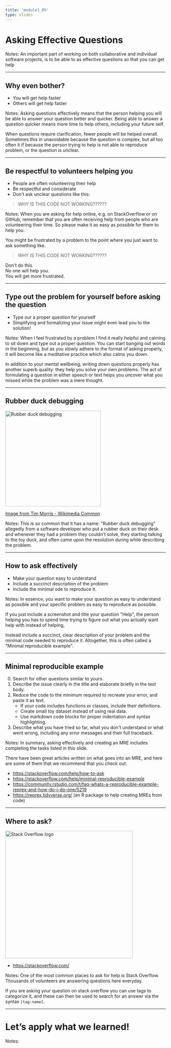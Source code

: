 ```yaml
---
title: 'module1_05'
type: slides
---
```


# Asking Effective Questions

Notes:
An important part of working on
both collaborative and individual software projects,
is to be able to as effective questions
so that you can get help 

---

## Why even bother?

- You will get help faster
- Others will get help faster

Notes:
Asking questions effectively means that the person helping you
will be able to answer your question better and quicker.
Being able to answer a question quicker means more time to help others,
including your future self.

When questions require clarification,
fewer people will be helped overall.
Sometimes this in unavoidable because the question is complex,
but all too often it if because the person trying to help
is not able to reproduce problem,
or the question is unclear.

---

## Be respectful to volunteers helping you

- People are often volunteering their help
- Be respectful and considerate
- Don't ask unclear questions like this:

> WHY IS THIS CODE NOT WORKING??????

Notes:
When you are asking for help online,
e.g. on StackOverflow or on GitHub,
remember that you are often receiving help from people
who are volunteering their time.
So please make it as easy as possible for them to help you.

You might be frustrated by a problem
to the point where you just want to ask something like.

> WHY IS THIS CODE NOT WORKING??????

Don't do this.  
No one will help you.  
You will get more frustrated.  

---

## Type out the problem for yourself before asking the question

- Type our a proper question for yourself
- Simplifying and formalizing your issue might even lead you to the solution!

Notes:
When I feel frustrated by a problem
I find it really helpful and calming to sit down
and type out a proper question.
You can start banging out words in the beginning,
but as you slowly adhere to the format of asking properly,
it will become like a meditative practice
which also calms you down.

In addition to your mental wellbeing,
writing down questions properly has another superb quality:
they help you solve your own problems.
The act of formulating a question in either speech or text
helps you uncover what you missed while the problem was a mere thought.

---

## Rubber duck debugging

<img src="https://upload.wikimedia.org/wikipedia/commons/d/d5/Rubber_duck_assisting_with_debugging.jpg" alt="Rubber duck debugging" width="300px"></img>

[Image from Tim Morris - Wikimedia Common](https://commons.wikimedia.org/wiki/File:Rubber_duck_assisting_with_debugging.jpg)

Notes:
This is so common that it has a name:
"Rubber duck debugging"
allegedly from a software developer who put a rubber duck on their desk
and whenever they had a problem they couldn't solve,
they starting talking to the toy duck,
and often came upon the resolution during while describing the problem.

---

## How to ask effectively

- Make your question easy to understand
- Include a succinct description of the problem
- Include the minimal ode to reproduce it.

<!--TODO Include screenshot of good and bad example? -->

Notes:
In essence,
you want to make your question as easy to understand as possible
and your specific problem as easy to reproduce as possible.

If you just include a screenshot and title your question "Help",
the person helping you has to spend time trying to figure out
what you actually want help with instead of helping,

Instead include a succinct, clear
description of your problem
and the minimal code needed to reproduce it.
Altogether,
this is often called a "Minimal reproducible example".

---

## Minimal reproducible example

0. Search for other questions similar to yours.
1. Describe the issue clearly in the title and elaborate briefly in the text body.
2. Reduce the code to the minimum required to recreate your error, and paste it as text.
    - If your code includes functions or classes, include their definitions.
    - Create small toy dataset instead of using real data.
    - Use markdown code blocks for proper indentation and syntax highlighting.
3. Describe what you have tried so far,
   what you don't understand or what went wrong,
   including any error messages and their full traceback.

Notes:
In summary,
asking effectively
and creating an MRE includes completing the tasks
listed in this slide.

There have been great articles written on what goes into an MRE,
and here are some of them that we recommend that you check out:

- https://stackoverflow.com/help/how-to-ask
- https://stackoverflow.com/help/minimal-reproducible-example
- https://community.rstudio.com/t/faq-whats-a-reproducible-example-reprex-and-how-do-i-do-one/5219
- https://reprex.tidyverse.org/ (an R package to help creating MREs from code)

---

## Where to ask?

<img src="https://stackoverflow.design/assets/img/logos/so/logo-stackoverflow.svg" alt="Stack Overflow logo" width="400px"></img>

- https://stackoverflow.com/

Notes:
One of the most common places to ask for help is Stack Overflow.
Thousands of volunteers are answering questions here everyday.

If you are asking your question on stack overflow
you can use tags to categorize it,
and these can then be used to search for an answer via the syntax `[tag-name]`.

---

# Let’s apply what we learned!

Notes: <br>
